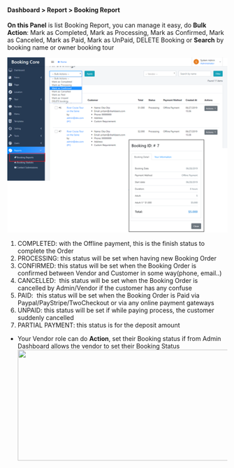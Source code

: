 <h4>Dashboard &gt; Report &gt; Booking Report</h4>
<p><strong> On this Panel</strong> is list Booking Report, you can manage it easy, do <strong>Bulk Action</strong>: Mark as Completed, Mark as Processing, Mark as Confirmed, Mark as Canceled, Mark as Paid, Mark as UnPaid, DELETE Booking or <strong>Search</strong> by booking name or owner booking tour</p>
<p><img src="/assets/images/8914c2592a2d6e3b24103093ba199c3f.png" alt="" /></p>
<ol>
<li>COMPLETED: with the Offline payment, this is the finish status to complete the Order</li>
<li>PROCESSING: this status will be set when having new Booking Order</li>
<li>CONFIRMED:&nbsp;this status will be set when the Booking Order is confirmed between Vendor and Customer in some way(phone, email..)</li>
<li>CANCELLED: &nbsp;this status will be set when the Booking Order is cancelled by Admin/Vendor if the customer has any confuse</li>
<li>PAID: &nbsp;this status will be set when the Booking Order is Paid via Paypal/PayStripe/TwoCheckout or via any online payment gateways</li>
<li>UNPAID: this status will be set if while paying process, the customer suddenly cancelled</li>
<li>PARTIAL PAYMENT: this status is for the deposit amount</li>
</ol>
<ul>
<li>Your Vendor role can do <strong>Action</strong>, set their Booking status if from Admin Dashboard allows the vendor to set their Booking Status<img src="/assets/images/785a3fb3d2fd588f229b9d07af1c36a5.png" alt="" width="860" height="254" /></li>
</ul>
